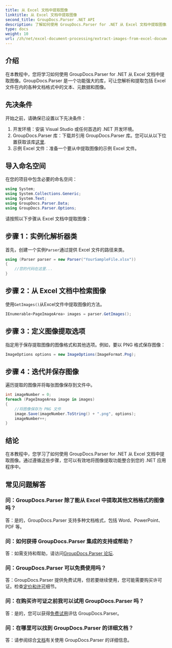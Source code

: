 ```yaml
---
title: 从 Excel 文档中提取图像
linktitle: 从 Excel 文档中提取图像
second_title: GroupDocs.Parser .NET API
description: 了解如何使用 GroupDocs.Parser for .NET 从 Excel 文档中提取图像。带有代码示例的分步指南。
type: docs
weight: 10
url: /zh/net/excel-document-processing/extract-images-from-excel-document/
---
```

## 介绍
在本教程中，您将学习如何使用 GroupDocs.Parser for .NET 从 Excel 文档中提取图像。GroupDocs.Parser 是一个功能强大的库，可让您解析和提取包括 Excel 文件在内的各种文档格式中的文本、元数据和图像。
## 先决条件
开始之前，请确保已设置以下先决条件：
1. 开发环境：安装 Visual Studio 或任何首选的 .NET 开发环境。
2.  GroupDocs.Parser 库：下载并引用 GroupDocs.Parser 库。您可以从以下位置获取该库[这里](https://releases.groupdocs.com/parser/net/).
3. 示例 Excel 文件：准备一个要从中提取图像的示例 Excel 文件。
## 导入命名空间
在您的项目中包含必要的命名空间：
```csharp
using System;
using System.Collections.Generic;
using System.Text;
using GroupDocs.Parser.Data;
using GroupDocs.Parser.Options;
```
请按照以下步骤从 Excel 文档中提取图像：
## 步骤 1：实例化解析器类
首先，创建一个实例`Parser`通过提供 Excel 文件的路径来类。
```csharp
using (Parser parser = new Parser("YourSampleFile.xlsx"))
{
    //您的代码在这里...
}
```
## 步骤 2：从 Excel 文档中检索图像
使用`GetImages()`从Excel文件中提取图像的方法。
```csharp
IEnumerable<PageImageArea> images = parser.GetImages();
```
## 步骤 3：定义图像提取选项
指定用于保存提取图像的图像格式和其他选项。例如，要以 PNG 格式保存图像：
```csharp
ImageOptions options = new ImageOptions(ImageFormat.Png);
```
## 步骤 4：迭代并保存图像
遍历提取的图像并将每张图像保存到文件中。
```csharp
int imageNumber = 0;
foreach (PageImageArea image in images)
{
    //将图像保存为 PNG 文件
    image.Save(imageNumber.ToString() + ".png", options);
    imageNumber++;
}
```
## 结论
在本教程中，您学习了如何使用 GroupDocs.Parser for .NET 从 Excel 文档中提取图像。通过遵循这些步骤，您可以有效地将图像提取功能整合到您的 .NET 应用程序中。

## 常见问题解答
### 问：GroupDocs.Parser 除了能从 Excel 中提取其他文档格式的图像吗？
答：是的，GroupDocs.Parser 支持多种文档格式，包括 Word、PowerPoint、PDF 等。
### 问：如何获得 GroupDocs.Parser 集成的支持或帮助？
答：如需支持和帮助，请访问[GroupDocs.Parser 论坛](https://forum.groupdocs.com/c/parser/17).
### 问：GroupDocs.Parser 可以免费使用吗？
答：GroupDocs.Parser 提供免费试用，但若要继续使用，您可能需要购买许可证。检查[定价和许可](https://purchase.groupdocs.com/buy)细节。
### 问：在购买许可证之前我可以试用 GroupDocs.Parser 吗？
答：是的，您可以获得[免费试用](https://releases.groupdocs.com/)评估 GroupDocs.Parser。
### 问：在哪里可以找到 GroupDocs.Parser 的详细文档？
答：请参阅综合[文档](https://reference.groupdocs.com/parser/net/)有关使用 GroupDocs.Parser 的详细信息。